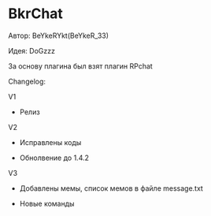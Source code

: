 BkrChat
=======

Автор: BeYkeRYkt(BeYkeR_33)

Идея: DoGzzz

За основу плагина был взят плагин RPchat

Changelog:

V1

- Релиз

V2

- Исправлены коды

- Обнолвение до 1.4.2

V3

- Добавлены мемы, список мемов в файле message.txt

- Новые команды